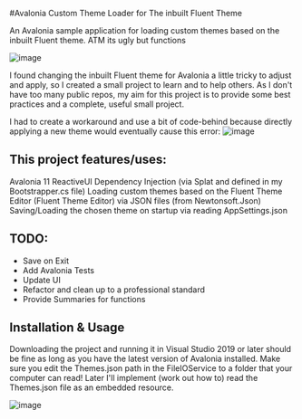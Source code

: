 #Avalonia Custom Theme Loader for The inbuilt Fluent Theme 

An Avalonia sample application for loading custom themes based on the inbuilt Fluent theme. ATM its ugly but functions

![image](https://github.com/user-attachments/assets/2aab8fee-bc91-4f67-8029-d6b14f8ff162)



I found changing the inbuilt Fluent theme for Avalonia a little tricky to adjust and apply, so I created a small project to learn and to help others. As I don't have too many public repos, my aim for this project is to provide some best practices and a complete, useful small project.

I had to create a workaround and use a bit of code-behind because directly applying a new theme would eventually cause this error:
![image](https://github.com/user-attachments/assets/c1301cb8-abdb-4053-8a63-913ac6494b0e)


## This project features/uses:

Avalonia 11
ReactiveUI
Dependency Injection (via Splat and defined in my Bootstrapper.cs file)
Loading custom themes based on the Fluent Theme Editor (Fluent Theme Editor) via JSON files (from Newtonsoft.Json)
Saving/Loading the chosen theme on startup via reading AppSettings.json

## TODO:

* Save on Exit
* Add Avalonia Tests
* Update UI
* Refactor and clean up to a professional standard
* Provide Summaries for functions

## Installation & Usage

Downloading the project and running it in Visual Studio 2019 or later should be fine as long as you have the latest version of Avalonia installed. Make sure you edit the Themes.json path in the FileIOService to a folder that your computer can read! Later I'll implement (work out how to) read the Themes.json file as an embedded resource.

![image](https://github.com/user-attachments/assets/6bc854d5-3ed4-4dff-b3a7-e72f031506a0)



